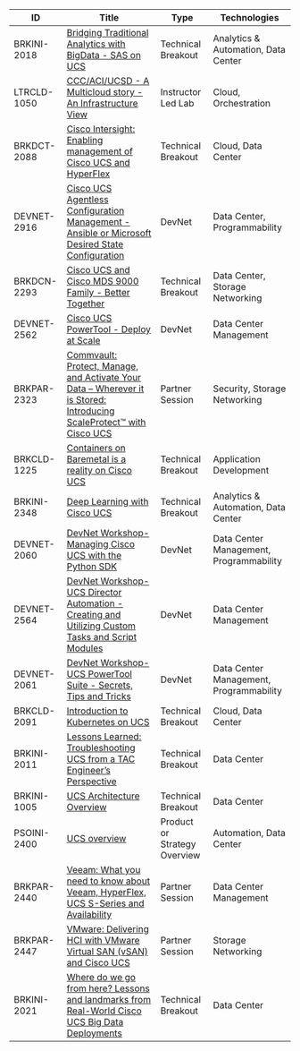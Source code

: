 | ID | Title                                                                                                                       | Type | Technologies |
|-----|-----------------------------------------------------------------------------------------------------------------------------|-----------|-----------|
| BRKINI-2018 | [Bridging Traditional Analytics with BigData - SAS on UCS](https://clnv.s3.amazonaws.com/2018/eur/pdf/BRKINI-2018.pdf) | Technical Breakout | Analytics & Automation, Data Center |
| LTRCLD-1050 | [CCC/ACI/UCSD - A Multicloud story - An Infrastructure View](https://clnv.s3.amazonaws.com/2018/eur/pdf/LTRCLD-1050-LG.pdf) | Instructor Led Lab | Cloud, Orchestration |
| BRKDCT-2088 | [Cisco Intersight: Enabling management of Cisco UCS and HyperFlex](https://clnv.s3.amazonaws.com/2018/eur/pdf/BRKDCT-2088.pdf) | Technical Breakout | Cloud, Data Center |
| DEVNET-2916 | [Cisco UCS Agentless Configuration Management - Ansible or Microsoft Desired State Configuration](https://clnv.s3.amazonaws.com/2018/eur/pdf/DEVNET-2916.pdf) | DevNet | Data Center, Programmability |
| BRKDCN-2293 | [Cisco UCS and Cisco MDS 9000 Family - Better Together](https://clnv.s3.amazonaws.com/2018/eur/pdf/BRKDCN-2293.pdf) | Technical Breakout | Data Center, Storage Networking |
| DEVNET-2562 | [Cisco UCS PowerTool - Deploy at Scale](https://clnv.s3.amazonaws.com/2018/eur/pdf/DEVNET-2562.pdf) | DevNet | Data Center Management |
| BRKPAR-2323 | [Commvault: Protect, Manage, and Activate Your Data – Wherever it is Stored: Introducing ScaleProtect™ with Cisco UCS](https://clnv.s3.amazonaws.com/2018/eur/pdf/BRKPAR-2323.pdf) | Partner Session | Security, Storage Networking |
| BRKCLD-1225 | [Containers on Baremetal is a reality on Cisco UCS](https://clnv.s3.amazonaws.com/2018/eur/pdf/BRKCLD-1225.pdf) | Technical Breakout | Application Development |
| BRKINI-2348 | [Deep Learning with Cisco UCS](https://clnv.s3.amazonaws.com/2018/eur/pdf/BRKINI-2348.pdf) | Technical Breakout | Analytics & Automation, Data Center |
| DEVNET-2060 | [DevNet Workshop- Managing Cisco UCS with the Python SDK](https://clnv.s3.amazonaws.com/2018/eur/pdf/DEVNET-2060.pdf) | DevNet | Data Center Management, Programmability |
| DEVNET-2564 | [DevNet Workshop- UCS Director Automation - Creating and Utilizing Custom Tasks and Script Modules](https://clnv.s3.amazonaws.com/2018/eur/pdf/DEVNET-2564.pdf) | DevNet | Data Center Management |
| DEVNET-2061 | [DevNet Workshop- UCS PowerTool Suite - Secrets, Tips and Tricks](https://clnv.s3.amazonaws.com/2018/eur/pdf/DEVNET-2061.pdf) | DevNet | Data Center Management, Programmability |
| BRKCLD-2091 | [Introduction to Kubernetes on UCS](https://clnv.s3.amazonaws.com/2018/eur/pdf/BRKCLD-2091.pdf) | Technical Breakout | Cloud, Data Center |
| BRKINI-2011 | [Lessons Learned: Troubleshooting UCS from a TAC Engineer’s Perspective](https://clnv.s3.amazonaws.com/2018/eur/pdf/BRKINI-2011.pdf) | Technical Breakout | Data Center |
| BRKINI-1005 | [UCS Architecture Overview](https://clnv.s3.amazonaws.com/2018/eur/pdf/BRKINI-1005.pdf) | Technical Breakout | Data Center |
| PSOINI-2400 | [UCS overview](https://clnv.s3.amazonaws.com/2018/eur/pdf/PSOINI-2400.pdf) | Product or Strategy Overview | Automation, Data Center |
| BRKPAR-2440 | [Veeam: What you need to know about Veeam, HyperFlex, UCS S-Series and Availability](https://clnv.s3.amazonaws.com/2018/eur/pdf/BRKPAR-2440.pdf) | Partner Session | Data Center Management |
| BRKPAR-2447 | [VMware: Delivering HCI with VMware Virtual SAN (vSAN) and Cisco UCS](https://clnv.s3.amazonaws.com/2018/eur/pdf/BRKPAR-2447.pdf) | Partner Session | Storage Networking |
| BRKINI-2021 | [Where do we go from here? Lessons and landmarks from Real-World Cisco UCS Big Data Deployments](https://clnv.s3.amazonaws.com/2018/eur/pdf/BRKINI-2021.pdf) | Technical Breakout | Data Center |
